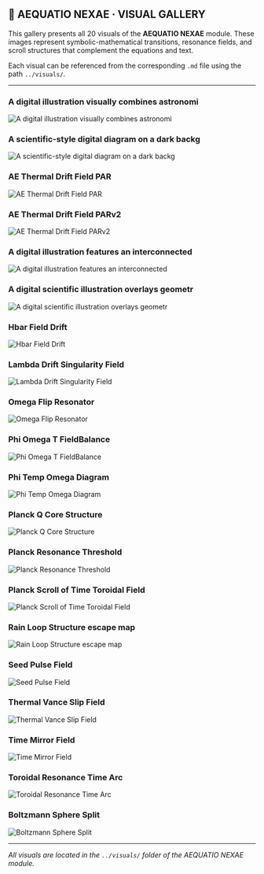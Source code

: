 ## 🛁 AEQUATIO NEXAE · VISUAL GALLERY

This gallery presents all 20 visuals of the **AEQUATIO NEXAE** module. These images represent symbolic-mathematical transitions, resonance fields, and scroll structures that complement the equations and text.

Each visual can be referenced from the corresponding `.md` file using the path `../visuals/`.

---

### A digital illustration visually combines astronomi

![A digital illustration visually combines astronomi](./visuals/A_digital_illustration_visually_combines_astronomi.png)

### A scientific-style digital diagram on a dark backg

![A scientific-style digital diagram on a dark backg](./visuals/A_scientific-style_digital_diagram_on_a_dark_backg.png)

### AE Thermal Drift Field PAR

![AE Thermal Drift Field PAR](./visuals/AE_Thermal_Drift_Field_PAR.png)

### AE Thermal Drift Field PARv2

![AE Thermal Drift Field PARv2](./visuals/AE_Thermal_Drift_Field_PARv2.png)

### A digital illustration features an interconnected

![A digital illustration features an interconnected ](./visuals/A_digital_illustration_features_an_interconnected_.png)

### A digital scientific illustration overlays geometr

![A digital scientific illustration overlays geometr](./visuals/A_digital_scientific_illustration_overlays_geometr.png)

### Hbar Field Drift

![Hbar Field Drift](./visuals/Hbar_Field_Drift.png)

### Lambda Drift Singularity Field

![Lambda Drift Singularity Field](./visuals/Lambda_Drift_Singularity_Field.png)

### Omega Flip Resonator

![Omega Flip Resonator](./visuals/Omega_Flip_Resonator.png)

### Phi Omega T FieldBalance

![Phi Omega T FieldBalance](../visuals/Phi_Omega_T_FieldBalance.png)

### Phi Temp Omega Diagram

![Phi Temp Omega Diagram](./visuals/Phi_Temp_Omega_Diagram.png)

### Planck Q Core Structure

![Planck Q Core Structure](./visuals/Planck_Q_Core_Structure.png)

### Planck Resonance Threshold

![Planck Resonance Threshold](./visuals/Planck_Resonance_Threshold.png)

### Planck Scroll of Time Toroidal Field

![Planck Scroll of Time Toroidal Field](./visuals/Planck_Scroll_of_Time_Toroidal_Field.png)

### Rain Loop Structure escape map

![Rain Loop Structure escape map](./visuals/Rain_Loop_Structure_escape_map.png)

### Seed Pulse Field

![Seed Pulse Field](./visuals/Seed_Pulse_Field.png)

### Thermal Vance Slip Field

![Thermal Vance Slip Field](./visuals/Thermal_Vance_Slip_Field.png)

### Time Mirror Field

![Time Mirror Field](./visuals/Time_Mirror_Field.png)

### Toroidal Resonance Time Arc

![Toroidal Resonance Time Arc](./visuals/Toroidal_Resonance_Time_Arc.png)

### Boltzmann Sphere Split

![Boltzmann Sphere Split](./visuals/boltzmann_sphere_split.png)

---

*All visuals are located in the `../visuals/` folder of the AEQUATIO NEXAE module.*
